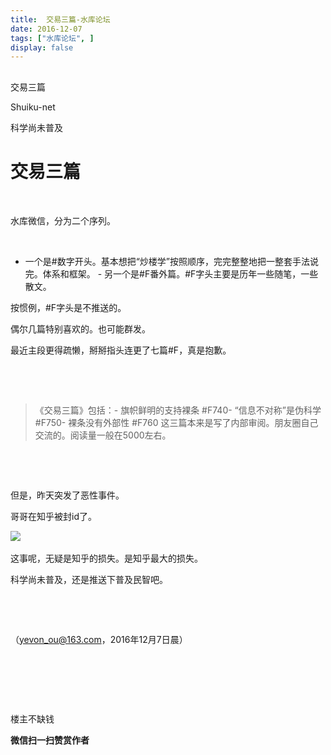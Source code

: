 ```yaml
---
title:  交易三篇-水库论坛
date: 2016-12-07
tags: ["水库论坛", ]
display: false
---
```



## 



交易三篇




Shuiku-net




科学尚未普及


# 交易三篇

&nbsp;

水库微信，分为二个序列。

&nbsp;
- 一个是#数字开头。基本想把“炒楼学”按照顺序，完完整整地把一整套手法说完。体系和框架。&nbsp;- 另一个是#F番外篇。#F字头主要是历年一些随笔，一些散文。


按惯例，#F字头是不推送的。

偶尔几篇特别喜欢的。也可能群发。

最近主段更得疏懒，掰掰指头连更了七篇#F，真是抱歉。

&nbsp;

&nbsp;

> 《交易三篇》包括：- 旗帜鲜明的支持裸条 #F740- “信息不对称”是伪科学 #F750- 裸条没有外部性 #F760&nbsp;这三篇本来是写了内部审阅。朋友圈自己交流的。阅读量一般在5000左右。

&nbsp;

&nbsp;

但是，昨天突发了恶性事件。

哥哥在知乎被封id了。



<img data-s="300,640" data-type="png" src="http://mmbiz.qpic.cn/mmbiz_png/Ok4hZ0tV6r6cQCezOq4NsVh5nISx47Rd2ZIu7PdRQjUV5y9AWZt2ahwyvf7THsTavkYfRImXdiajeamX64jxmTA/0?wx_fmt=png" data-ratio="0.3620484319174275" data-w="2519"/>&nbsp;

这事呢，无疑是知乎的损失。是知乎最大的损失。

科学尚未普及，还是推送下普及民智吧。

&nbsp;

&nbsp;

（<a>yevon_ou@163.com，2016年12月7</a>日晨）

&nbsp;

&nbsp;

&nbsp;



楼主不缺钱


**微信扫一扫赞赏作者**